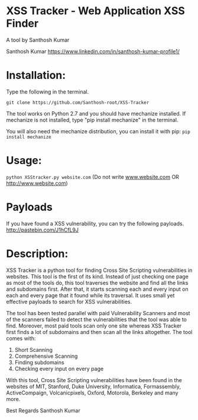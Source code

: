 # XSS Tracker - Web Application XSS Finder
A tool by Santhosh Kumar

Santhosh Kumar
https://www.linkedin.com/in/santhosh-kumar-profile1/

# Installation: 
Type the following in the terminal.

`git clone https://github.com/Santhosh-root/XSS-Tracker`

The tool works on Python 2.7 and you should have mechanize installed. If mechanize is not installed, type "pip install mechanize" in the terminal.

You will also need the mechanize distribution, you can install it with pip:
```pip install mechanize```

# Usage: 
`python XSStracker.py website.com` (Do not write www.website.com OR http://www.website.com)


# Payloads
If you have found a XSS vulnerability, you can try the following payloads.
http://pastebin.com/J1hCfL9J

# Description: 
XSS Tracker is a python tool for finding Cross Site Scripting vulnerabilities in websites. This tool is the first of its kind. Instead of just checking one page as most of the tools do, this tool traverses the website and find all the links and subdomains first. After that, it starts scanning each and every input on each and every page that it found while its traversal. It uses small yet effective payloads to search for XSS vulnerabilities. 

The tool has been tested parallel with paid Vulnerability Scanners and most of the scanners failed to detect the vulnerabilities that the tool was able to find. Moreover, most paid tools scan only one site whereas XSS Tracker first finds a lot of subdomains and then scan all the links altogether. The tool comes with:

1) Short Scanning
2) Comprehensive Scanning
3) Finding subdomains
4) Checking every input on every page

With this tool, Cross Site Scripting vulnerabilities have been found in the websites of MIT, Stanford, Duke University, Informatica, Formassembly, ActiveCompaign, Volcanicpixels, Oxford, Motorola, Berkeley and many more.



Best Regards
Santhosh Kumar
